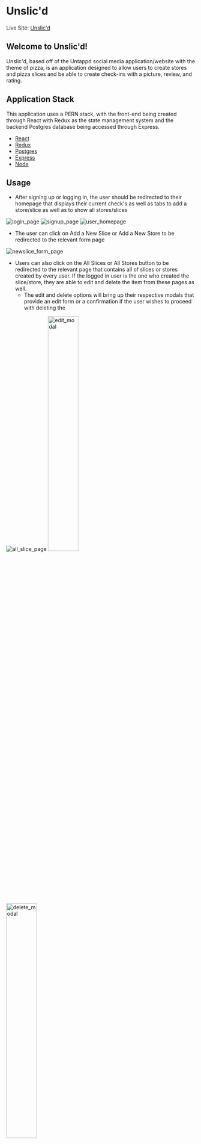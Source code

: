 # Unslic'd

Live Site: [Unslic'd](https://unslicd.herokuapp.com/)

## Welcome to Unslic'd!
Unslic'd, based off of the Untappd social media application/website with the theme of pizza, is an application designed to allow users to create stores and pizza slices and be able to create check-ins with a picture, review, and rating.

## Application Stack
This application uses a PERN stack, with the front-end being created through React with Redux as the state management system and the backend Postgres database being accessed through Express.
<br>
* [React](https://www.google.com)
* [Redux](https://redux.js.org/)
* [Postgres](https://www.postgresql.org/docs/)
* [Express](https://expressjs.com/)
* [Node](https://nodejs.org/en/docs/)

## Usage

* After signing up or logging in, the user should be redirected to their homepage that displays their current check's as well as tabs to add a store/slice as well as to show all stores/slices

![login_page](https://cdn.discordapp.com/attachments/904438142063501353/909906360991354930/unknown.png)
![signup_page](https://cdn.discordapp.com/attachments/904438142063501353/909906440452452412/unknown.png)
![user_homepage](https://cdn.discordapp.com/attachments/904438142063501353/909907247491076157/unknown.png)

* The user can click on Add a New Slice or Add a New Store to be redirected to the relevant form page

![newslice_form_page](https://cdn.discordapp.com/attachments/904438142063501353/909907757149327520/unknown.png)

* Users can also click on the All Slices or All Stores button to be redirected to the relevant page that contains all of slices or stores created by every user. If the logged in user is the one who created the slice/store, they are able to edit and delete the item from these pages as well.
  * The edit and delete options will bring up their respective modals that provide an edit form or a confirmation if the user wishes to proceed with deleting the 

![all_slice_page](https://cdn.discordapp.com/attachments/904438142063501353/909909663850565682/unknown.png)
<img src="https://cdn.discordapp.com/attachments/904438142063501353/909910845847396362/unknown.png" alt="edit_modal" width="40%">
<img src="https://cdn.discordapp.com/attachments/904438142063501353/909910909349150800/unknown.png" alt="delete_modal" width="40%">

* Users can click on the Check In! button that brings up a modal with a form for users to create their own check-in
  * After creating the checkin, users are able to edit and delete their check-in through the frontpage.

<img src="https://cdn.discordapp.com/attachments/904438142063501353/909911294897954877/unknown.png" alt="checkin_modal" height="25%">

## Future Plans for Additional Features
* Implementing AWS for user's check-in photos.
* Allow users to upload/update their own profile pictures
* Global tab that shows checkins from all users
* Remove delete buttons for pizza slices and stores
